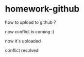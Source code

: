 # homework-github

how to upload to github ?

now conflict is coming :)

now it`s uploaded 

conflict resolved


